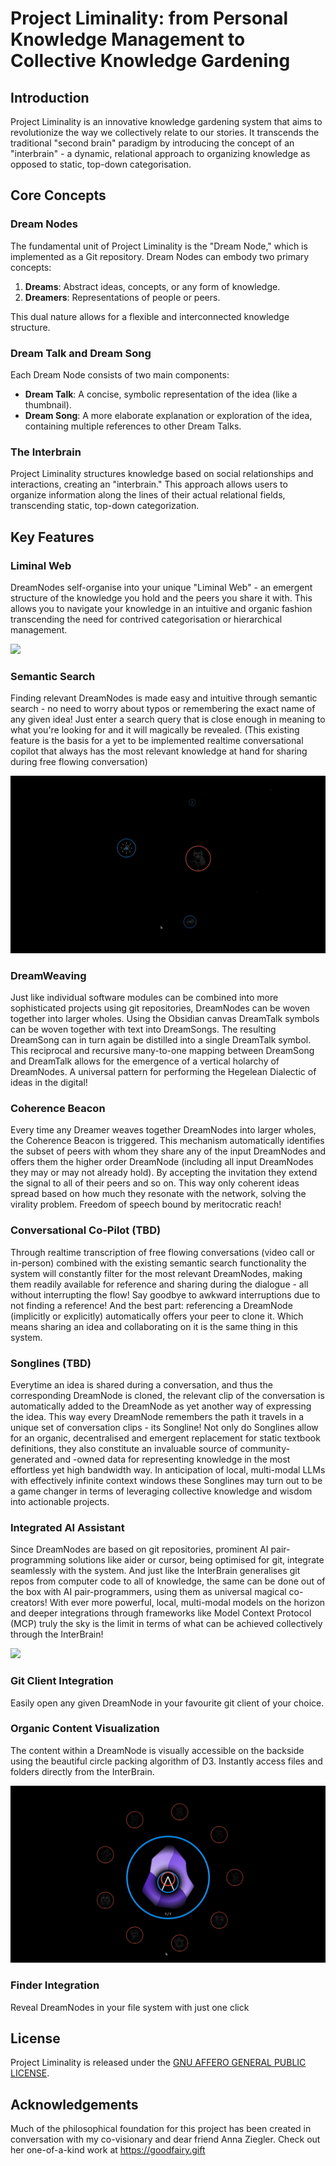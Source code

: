 # Project Liminality: from Personal Knowledge Management to Collective Knowledge Gardening

## Introduction

Project Liminality is an innovative knowledge gardening system that aims to revolutionize the way we collectively relate to our stories. It transcends the traditional "second brain" paradigm by introducing the concept of an "interbrain" - a dynamic, relational approach to organizing knowledge as opposed to static, top-down categorisation.

## Core Concepts

### Dream Nodes

The fundamental unit of Project Liminality is the "Dream Node," which is implemented as a Git repository. Dream Nodes can embody two primary concepts:

1. **Dreams**: Abstract ideas, concepts, or any form of knowledge.
2. **Dreamers**: Representations of people or peers.

This dual nature allows for a flexible and interconnected knowledge structure.

### Dream Talk and Dream Song

Each Dream Node consists of two main components:

- **Dream Talk**: A concise, symbolic representation of the idea (like a thumbnail).
- **Dream Song**: A more elaborate explanation or exploration of the idea, containing multiple references to other Dream Talks.


### The Interbrain

Project Liminality structures knowledge based on social relationships and interactions, creating an "interbrain." This approach allows users to organize information along the lines of their actual relational fields, transcending static, top-down categorization.

## Key Features

### Liminal Web

DreamNodes self-organise into your unique "Liminal Web" - an emergent structure of the knowledge you hold and the peers you share it with.
This allows you to navigate your knowledge in an intuitive and organic fashion transcending the need for contrived categorisation or hierarchical management.

![](media/LiminalWeb.gif)

### Semantic Search

Finding relevant DreamNodes is made easy and intuitive through semantic search - no need to worry about typos or remembering the exact name of any given idea!
Just enter a search query that is close enough in meaning to what you're looking for and it will magically be revealed.
(This existing feature is the basis for a yet to be implemented realtime conversational copilot that always has the most relevant knowledge at hand for sharing during free flowing conversation)

![](media/SemanticSearch.gif)

### DreamWeaving

Just like individual software modules can be combined into more sophisticated projects using git repositories, DreamNodes can be woven together into larger wholes. Using the Obsidian canvas DreamTalk symbols can be woven together with text into DreamSongs. The resulting DreamSong can in turn again be distilled into a single DreamTalk symbol. This reciprocal and recursive many-to-one mapping between DreamSong and DreamTalk allows for the emergence of a vertical holarchy of DreamNodes. A universal pattern for performing the Hegelean Dialectic of ideas in the digital!

### Coherence Beacon

Every time any Dreamer weaves together DreamNodes into larger wholes, the Coherence Beacon is triggered. This mechanism automatically identifies the subset of peers with whom they share any of the input DreamNodes and offers them the higher order DreamNode (including all input DreamNodes they may or may not already hold). By accepting the invitation they extend the signal to all of their peers and so on. This way only coherent ideas spread based on how much they resonate with the network, solving the virality problem. 
Freedom of speech bound by meritocratic reach!

### Conversational Co-Pilot (TBD)

Through realtime transcription of free flowing conversations (video call or in-person) combined with the existing semantic search functionality the system will constantly filter for the most relevant DreamNodes, making them readily available for reference and sharing during the dialogue - all without interrupting the flow! Say goodbye to awkward interruptions due to not finding a reference!
And the best part: referencing a DreamNode (implicitly or explicitly) automatically offers your peer to clone it. Which means sharing an idea and collaborating on it is the same thing in this system.

### Songlines (TBD)

Everytime an idea is shared during a conversation, and thus the corresponding DreamNode is cloned, the relevant clip of the conversation is automatically added to the DreamNode as yet another way of expressing the idea. This way every DreamNode remembers the path it travels in a unique set of conversation clips - its Songline!
Not only do Songlines allow for an organic, decentralised and emergent replacement for static textbook definitions, they also constitute an invaluable source of community-generated and -owned data for representing knowledge in the most effortless yet high bandwidth way. In anticipation of local, multi-modal LLMs with effectively infinite context windows these Songlines may turn out to be a game changer in terms of leveraging collective knowledge and wisdom into actionable projects.

### Integrated AI Assistant

Since DreamNodes are based on git repositories, prominent AI pair-programming solutions like aider or cursor, being optimised for git, integrate seamlessly with the system. And just like the InterBrain generalises git repos from computer code to all of knowledge, the same can be done out of the box with AI pair-programmers, using them as universal magical co-creators!
With ever more powerful, local, multi-modal models on the horizon and deeper integrations through frameworks like Model Context Protocol (MCP) truly the sky is the limit in terms of what can be achieved collectively through the InterBrain!

![](media/AiderIntegration.gif)

### Git Client Integration

Easily open any given DreamNode in your favourite git client of your choice.

### Organic Content Visualization

The content within a DreamNode is visually accessible on the backside using the beautiful circle packing algorithm of D3. Instantly access files and folders directly from the InterBrain.

![](media/FileAccess.gif)

### Finder Integration

Reveal DreamNodes in your file system with just one click

## License

Project Liminality is released under the [GNU AFFERO GENERAL PUBLIC LICENSE](LICENSE).

## Acknowledgements

Much of the philosophical foundation for this project has been created in conversation with my co-visionary and dear friend Anna Ziegler. Check out her one-of-a-kind work at https://goodfairy.gift
